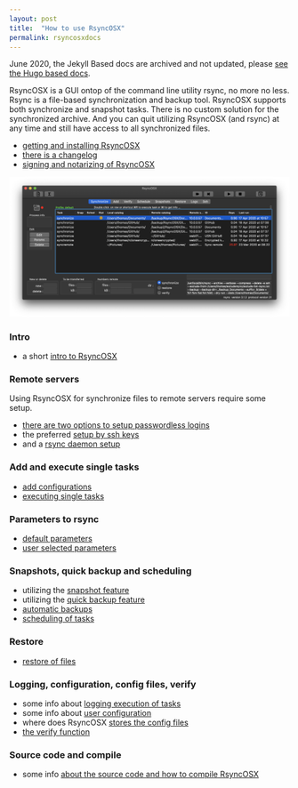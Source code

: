 ```yaml
---
layout: post
title:  "How to use RsyncOSX"
permalink: rsyncosxdocs
---
```

June 2020, the Jekyll Based docs are archived and not updated, please [see the Hugo based docs](https://rsyncosx.netlify.app/).

RsyncOSX is a GUI ontop of the command line utility rsync, no more no less. Rsync is a file-based synchronization and backup tool. RsyncOSX supports both synchronize and snapshot tasks. There is no custom solution for the synchronized archive. And you can quit utilizing RsyncOSX (and rsync) at any time and still have access to all synchronized files.

 - [getting and installing RsyncOSX](/rsyncosx)
 - [there is a changelog](/changelog)
 - [signing and notarizing of RsyncOSX](/notarized)

![](/images/RsyncOSX/master/intro/main.png)

### Intro

- a short [intro to RsyncOSX](/intro)

### Remote servers

Using RsyncOSX for synchronize files to remote servers require some setup.

- [there are two options to setup passwordless logins](/remotelogins)
- the preferred [setup by ssh keys](/ssh)
- and a [rsync daemon setup](/rsyncdaemon)

### Add and execute single tasks

- [add configurations](/addconfigurations)
- [executing single tasks](/singletask)

### Parameters to rsync

- [default parameters](/rsyncparameters)
- [user selected parameters](/userparameters)

### Snapshots, quick backup and scheduling

- utilizing the [snapshot feature](/snapshots)
- utilizing the [quick backup feature](/quickbackup)
- [automatic backups](/automatic)
- [scheduling of tasks](/scheduletasks)

### Restore

- [restore of files](/restore)

### Logging, configuration, config files, verify

- some info about [logging execution of tasks](/logging)
- some info about [user configuration](/userconfiguration)
- where does RsyncOSX [stores the config files](/configfiles)
- [the verify function](/verify)

### Source code and compile

- some info [about the source code and how to compile RsyncOSX](/compile)
